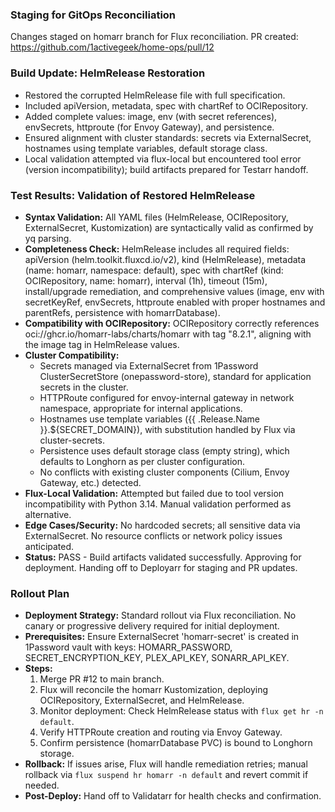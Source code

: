 ### Staging for GitOps Reconciliation
Changes staged on homarr branch for Flux reconciliation. PR created: https://github.com/1activegeek/home-ops/pull/12

### Build Update: HelmRelease Restoration
- Restored the corrupted HelmRelease file with full specification.
- Included apiVersion, metadata, spec with chartRef to OCIRepository.
- Added complete values: image, env (with secret references), envSecrets, httproute (for Envoy Gateway), and persistence.
- Ensured alignment with cluster standards: secrets via ExternalSecret, hostnames using template variables, default storage class.
- Local validation attempted via flux-local but encountered tool error (version incompatibility); build artifacts prepared for Testarr handoff.

### Test Results: Validation of Restored HelmRelease
- **Syntax Validation:** All YAML files (HelmRelease, OCIRepository, ExternalSecret, Kustomization) are syntactically valid as confirmed by yq parsing.
- **Completeness Check:** HelmRelease includes all required fields: apiVersion (helm.toolkit.fluxcd.io/v2), kind (HelmRelease), metadata (name: homarr, namespace: default), spec with chartRef (kind: OCIRepository, name: homarr), interval (1h), timeout (15m), install/upgrade remediation, and comprehensive values (image, env with secretKeyRef, envSecrets, httproute enabled with proper hostnames and parentRefs, persistence with homarrDatabase).
- **Compatibility with OCIRepository:** OCIRepository correctly references oci://ghcr.io/homarr-labs/charts/homarr with tag "8.2.1", aligning with the image tag in HelmRelease values.
- **Cluster Compatibility:** 
  - Secrets managed via ExternalSecret from 1Password ClusterSecretStore (onepassword-store), standard for application secrets in the cluster.
  - HTTPRoute configured for envoy-internal gateway in network namespace, appropriate for internal applications.
  - Hostnames use template variables ({{ .Release.Name }}.${SECRET_DOMAIN}), with substitution handled by Flux via cluster-secrets.
  - Persistence uses default storage class (empty string), which defaults to Longhorn as per cluster configuration.
  - No conflicts with existing cluster components (Cilium, Envoy Gateway, etc.) detected.
- **Flux-Local Validation:** Attempted but failed due to tool version incompatibility with Python 3.14. Manual validation performed as alternative.
- **Edge Cases/Security:** No hardcoded secrets; all sensitive data via ExternalSecret. No resource conflicts or network policy issues anticipated.
- **Status:** PASS - Build artifacts validated successfully. Approving for deployment. Handing off to Deployarr for staging and PR updates.

### Rollout Plan
- **Deployment Strategy:** Standard rollout via Flux reconciliation. No canary or progressive delivery required for initial deployment.
- **Prerequisites:** Ensure ExternalSecret 'homarr-secret' is created in 1Password vault with keys: HOMARR_PASSWORD, SECRET_ENCRYPTION_KEY, PLEX_API_KEY, SONARR_API_KEY.
- **Steps:**
  1. Merge PR #12 to main branch.
  2. Flux will reconcile the homarr Kustomization, deploying OCIRepository, ExternalSecret, and HelmRelease.
  3. Monitor deployment: Check HelmRelease status with `flux get hr -n default`.
  4. Verify HTTPRoute creation and routing via Envoy Gateway.
  5. Confirm persistence (homarrDatabase PVC) is bound to Longhorn storage.
- **Rollback:** If issues arise, Flux will handle remediation retries; manual rollback via `flux suspend hr homarr -n default` and revert commit if needed.
- **Post-Deploy:** Hand off to Validatarr for health checks and confirmation.